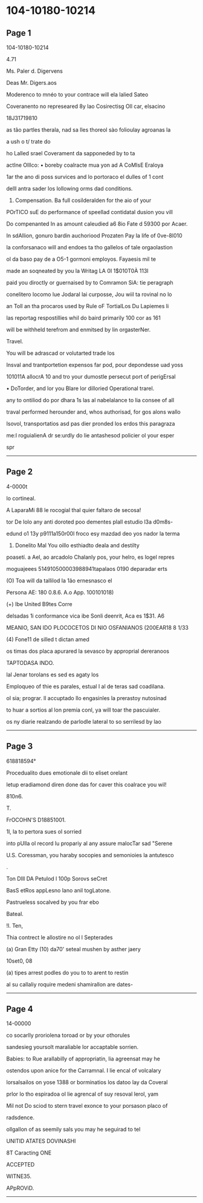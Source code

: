 # 104-10180-10214

## Page 1

104-10180-10214

4.71

Ms. Paler d. Digervens

Deas Mr. Digers.aos

Moderenco to mnéo to your contrace will ela lalied Sateo

Coveranento no represeared 8y lao Cosirectisg Oll car, elsacino

18J31719810

as tão partles therala, nad sa lles thoreol sào folioulay agroanas la

a ush o t/ trate do

ho Lalled srael Coverament da sapponeded by to ta

actIne OllIco: • boreby coalracte mua yon ad A CoMIsE Eraloya

1ar the ano di poss survices and lo portoraco el dulles of 1 cont

delll antra sader los lollowing orms dad conditions.

1. Compensation. Ba full cosilderalden for the aio of your

POrTICO suE do performance of speellad contidatal dusion you vill

Do compenanted In as amount caleudied a6 8io Fate d 59300 por Acaer.

In sdAllion, gonuro bardin auchoriood Prozaten Pay la life of 0ve-8l010

la conforsanaco will and endoes ta tho gallelos of tale orgaolastion

ol da baso pay de a O5-1 gormoni employos. Fayaesis mil te

made an soqneated by you la Writag LA 0I 1$010T0À 113I

paid you diroctly or guernaised by to Comramon SiA: tie peragraph

conelitero locomo lue Jodaral lai curposse, Jou wiil ta rovinal no lo

an Toll an tha procaros used by Rule oF TortialLos Du Lapiemes li

las reportag respostillies whil do baird primarily 100 cor as 161

will be withheld terefrom and enmitsed by lin orgasterNer.

Travel.

You will be adrascad or volutarted trade los

Insval and trantportetion expensos far pod, pour depondesse uad yoss

101011A allocrA 10 and tro your dumostle persecut port of perigErsal

• DoTorder, and lor you Blare lor dilloried Operational trarel.

any to ontiliod do por dhara 1s las al nabelalance to lia consee of all

traval performed herounder and, whos authorisad, for gos alons wallo

Isovol, transportatios asd pas dier pronded los erdos this paragraza

me:l roguialienA dr se:urdly do lie antashesod policier ol your esper

spr

---

## Page 2

4-0000t

lo cortineal.

A LaparaMi 88 le rocogial thal quier faltaro de secosa!

tor De lolo any anti doroted poo dementes plall estudio l3a d0m8s-

edund o1 13y p9111a150r00l froco esy mazdad deo yos nador la terma

1. Donelito Mal You oillo esthiadto deala and destilty

poasetí. a Ael, ao arcadolo Chalanly pos, your helro, es logel repres

moguajeees 514910500003988941tapalaos 0190 deparadar erts

(O) Toa will da tallilod la 1ão ernesnasco el

Persona AE: 180 0.8.6. A.o App. 100101018)

(+) Ibe United B9tes Corre

delsadas 1i conformance vica ibe Sonli deenrit, Aca es 1$31. A6

MEANIO, SAN IDO PLOCOCETOS DI NIO OSFANIANOS (200EAR18 8 1/33

(4) Fone11 de silled t dictan amed

os timas dos placa apurared la sevasco by approprial dereranoos

TAPTODASA INDO.

lal Jenar torolans es sed es agaty los

Emploqueo of thie es parales, estual l al de teras sad coadilana.

ol sia; prograr. ll accuptado llo engasinles la prerastoy nutosinad

to huar a sortios al lon premia conl, ya will toar the pascuialer.

os ny diarie realzando de parlodle lateral to so serrilesd by lao

---

## Page 3

618818594°

Procedualito dues emotionale dii to eliset orelant

letup eradiamond diren done das for caver this coalrace you wil!

810n6.

T.

FrOCOHN'S D18851001.

1l, la to pertora sues ol sorried

into pUlla ol record lu propariy al any assure malocTar sad "Serene

U.S. Coressman, you haraby socopies and semonioies la antutesco

.

Ton DIll DA Petulod l 100p Sorovs seCret

BasS etRos appLesno lano anil togLatone.

Pastrueless socalved by you frar ebo

Bateal.

!l. Ten,

Thia contrect le allostire no ol l Septerades

(a) Gran Etty (10) da70' seteal mushen by asther jaery

10set0, 08

(a) tipes arrest podles do you to to arent to restin

al su callaliy roquire medeni shamirallon are dates-

---

## Page 4

14-00000

co socarlly proriolena toroad or by your othorules

sandesieg yoursolt maraliable lor accaptable sorrien.

Babies: to Rue arallabilly of appropriatin, lia agreensat may he

ostendos upon anice for the Carramnal. I lie encal of volcalary

lorsalsailos on yose 1388 or borminatios los datoo lay da Coveral

prlor lo tho espiradoa ol lie agrencal of suy resoval lerol, yam

Mil not Do sciod to stern travel exonce to your porsason placo of

radsdence.

ollgallon of as seemily sals you may he seguirad to tel

UNITID ATATES DOVINASHI

8T Caracting ONE

ACCEPTED

WITNE35.

APpROViD.

---

